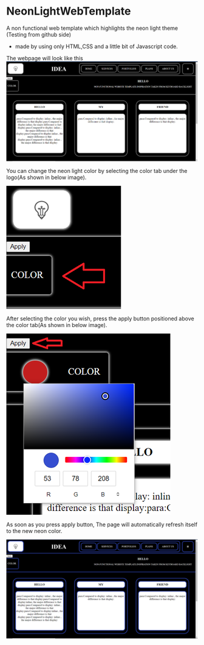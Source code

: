 # NeonLightWebTemplate

A non functional web template which highlights the neon light theme 
(Testing from github side)
- made by using only HTML,CSS and a little bit of Javascript code.

The webpage will look like this
![Web Template](/assets/images/webtemplate.png)


You can change the neon light color by selecting the color tab under the logo(As shown in below image).

![Color select](/assets/images/color1.png)

After selecting the color you wish, press the apply button positioned above the color tab(As shown in below image).

![Color Apply](/assets/images/color2.png)

As soon as you press apply button, The page will automatically refresh itself to the new neon color.

![Final Web Template](/assets/images/webtemplate2.png)
